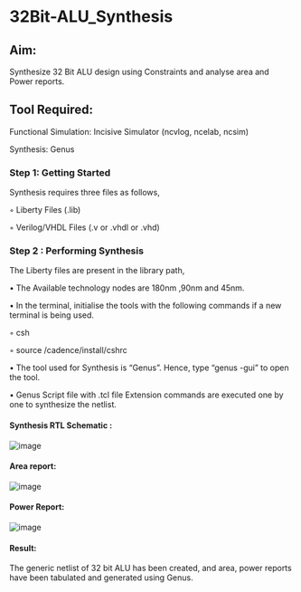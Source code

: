 # 32Bit-ALU_Synthesis

## Aim:

Synthesize 32 Bit ALU design using Constraints and analyse area and Power reports.

## Tool Required:

Functional Simulation: Incisive Simulator (ncvlog, ncelab, ncsim)

Synthesis: Genus

### Step 1: Getting Started

Synthesis requires three files as follows,

◦ Liberty Files (.lib)

◦ Verilog/VHDL Files (.v or .vhdl or .vhd)

### Step 2 : Performing Synthesis

The Liberty files are present in the library path,

• The Available technology nodes are 180nm ,90nm and 45nm.

• In the terminal, initialise the tools with the following commands if a new terminal is being
used.

◦ csh

◦ source /cadence/install/cshrc

• The tool used for Synthesis is “Genus”. Hence, type “genus -gui” to open the tool.

• Genus Script file with .tcl file Extension commands are executed one by one to synthesize the netlist.

#### Synthesis RTL Schematic :
![image](https://github.com/user-attachments/assets/49e4b349-9851-44de-9f85-f33cd375444e)

#### Area report:
![image](https://github.com/user-attachments/assets/2ed73d80-2831-4693-84db-342b187f58a1)

#### Power Report:
![image](https://github.com/user-attachments/assets/dd577830-eede-48ea-93ea-2c9c956cf119)

#### Result: 

The generic netlist of 32 bit ALU  has been created, and area, power reports have been tabulated and generated using Genus.
